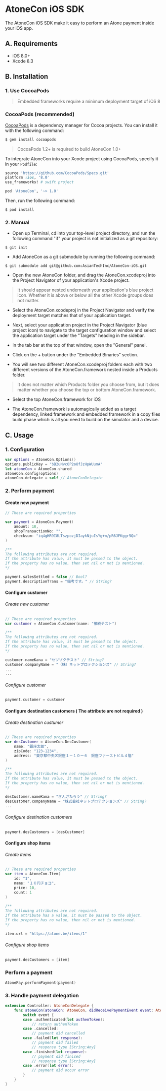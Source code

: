 AtoneCon iOS SDK
================
The AtoneCon iOS SDK make it easy to perform an Atone payment inside your iOS app.
## A. Requirements

 - iOS 8.0+
 - Xcode 8.3

 
## B. Installation

### 1. Use CocoaPods
 > Embedded frameworks require a minimum deployment target of iOS 8

### CocoaPods (recommended)

[CocoaPods](http://cocoapods.org) is a dependency manager for Cocoa projects. You can install it with the following command:

```bash
$ gem install cocoapods
```

> CocoaPods 1.2+ is required to build AtoneCon 1.0+ 

To integrate AtoneCon into your Xcode project using CocoaPods, specify it in your `Podfile`:

```ruby
source 'https://github.com/CocoaPods/Specs.git'
platform :ios, '8.0'
use_frameworks! # swift project

pod 'AtoneCon', '~> 1.0'
```

Then, run the following command:

```bash
$ pod install
```

### 2. Manual
- Open up Terminal, cd into your top-level project directory, and run the following command "if" your project is not initialized as a git repository:

```
$ git init
```

- Add AtoneCon as a git submodule by running the following command:

```
$ git submodule add git@github.com:AsianTechInc/AtoneCon-iOS.git
```
- Open the new AtoneCon folder, and drag the AtoneCon.xcodeproj into the Project Navigator of your application's Xcode project.
> It should appear nested underneath your application's blue project icon. Whether it is above or below all the other Xcode groups does not matter.

- Select the AtoneCon.xcodeproj in the Project Navigator and verify the deployment target matches that of your application target.

- Next, select your application project in the Project Navigator (blue project icon) to navigate to the target configuration window and select the application target under the "Targets" heading in the sidebar.

- In the tab bar at the top of that window, open the "General" panel.

- Click on the + button under the "Embedded Binaries" section.

- You will see two different AtoneCon.xcodeproj folders each with two different versions of the AtoneCon.framework nested inside a Products folder.
>It does not matter which Products folder you choose from, but it does matter whether you choose the top or bottom AtoneCon.framework.

- Select the top AtoneCon.framework for iOS

- The AtoneCon.framework is automagically added as a target dependency, linked framework and embedded framework in a copy files build phase which is all you need to build on the simulator and a device. 

## C. Usage

### 1. Configuration

```swift
var options = AtoneCon.Options()
options.publicKey = "bB2uNvcOP2o8fJzHpWUumA"
let atoneCon = AtoneCon.shared
atoneCon.config(options)
atoneCon.delegate = self // AtoneConDelegate
```

### 2. Perform payment

#### Create new payment

```swift
// These are required properties

var payment = AtoneCon.Payment(
	amount: 10,
	shopTransactionNo: "",
	checksum: "iq4gHR9I8LTszpozjDIaykNjuIsYg+m/pR6JFKggr5Q="
)

/**
The following attributes are not required.
If the attribute has value, it must be passed to the object.
If the property has no value, then set nil or not is mentioned.
*/

payment.salesSettled = false // Bool?
payment.descriptionTrans = "備考です。" // String?
```

#### Configure customer

###### Create new customer

```swift
// These are required properties
var customer = AtoneCon.Customer(name: "接続テスト")

/** 
The following attributes are not required.
If the attribute has value, it must be passed to the object.
If the property has no value, then set nil or not is mentioned.
*/

customer.nameKana = "セツゾクテスト" // String?
customer.companyName = "（株）ネットプロテクションズ" // String?
...
...
```

###### Configure customer
```swift
payment.customer = customer
```

#### Configure destination customers ( The attribute are not required )

###### Create destination custumer
```swift
// These are required properties
var desCustomer = AtoneCon.DesCustomer(
	name: "銀座太郎", 
	zipCode: "123-1234", 
	address: "東京都中央区銀座１－１０ー６　銀座ファーストビル４階"
)

/**						
The following attributes are not required.
If the attribute has value, it must be passed to the object.
If the property has no value, then set nil or not is mentioned.
*/

desCustomer.nameKana = "ぎんざたろう" // String?
desCustomer.companyName = "株式会社ネットプロテクションズ" // String?
...
```	

###### Configure destination customers

```swift
payment.desCustomers = [desCustomer]		
```

#### Configure shop items

###### Create items
```swift
// These are required properties
var item = AtoneCon.Item(
	id: "1", 
	name: "１０円チョコ", 
	price: 10, 
	count: 1
)
			
/**
The following attributes are not required.
If the attribute has a value, it must be passed to the object.
If the property has no value, then nil or not is mentioned.
*/

item.url = "https://atone.be/items/1"
```
###### Configure shop items

```swift
payment.desCustomers = [item]
```

### Perform a payment

```swift
AtonePay.performPayment(payment)
```

### 3. Handle payment delegation

```swift
extension Controller: AtoneConDelegate {
    func atoneCon(atoneCon: AtoneCon, didReceivePaymentEvent event: AtoneCon.PaymentEvent) {
      	switch event {
      	case .authenticated(let authenToken):
        	// return authenToken
      	case .cancelled:
      		// payment did cancelled
      	case .failed(let response):
         	// payment did failed
         	// response type [String:Any]
      	case .finished(let response):
      		// payment did finised
         	// response type [String:Any]
      	case .error(let error):
      		// payment did occur error 	
     	}
    }
}
```